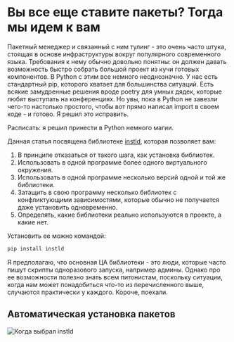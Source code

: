 # Вы все еще ставите пакеты? Тогда мы идем к вам


Пакетный менеджер и связанный с ним тулинг - это очень часто штука, стоящая в основе инфраструктуры вокруг популярного современного языка. Требования к нему обычно довольно понятны: он должен давать возможность быстро собрать большой проект из кучи готовых компонентов. В Python с этим все немного неоднозначно. У нас есть стандартный pip, которого хватает для большинства ситуаций. Есть всякие замудренные решения вроде poetry для умных дядек, которые любят выступать на конференциях. Но увы, пока в Python не завезли чего-то настолько простого, чтобы вот прямо написал import в своем коде - и готово. Я решил это исправить.

Расписать: я решил принести в Python немного магии.

Данная статья посвящена библиотеке [instld](https://github.com/pomponchik/instld), которая позволяет вам:

1. В принципе отказаться от такого шага, как установка библиотек.
2. Использовать в одной программе более одного виртуального окружения.
3. Использовать в одной программе несколько версий одной и той же библиотеки.
4. Затащить в свою программу несколько библиотек с конфликтующими зависимостями, которые обычно не получается даже установить одновременно.
5. Определять, какие библиотеки реально используются в проекте, а какие нет.

Установить ее можно командой:

```bash
pip install instld
```

Я предполагаю, что основная ЦА библиотеки - это люди, которые часто пишут скрипты одноразового запуска, например админы. Однако про ее возможности полезно знать всем питонистам, поскольку ситуации, когда нам может понадобиться что-то из перечисленного выше, случаются практически у каждого. Короче, поехали.


## Автоматическая установка пакетов















![Когда выбрал instld](https://disabilitylawfirms.org/files/2019/09/AdobeStock_279551710.jpg)
